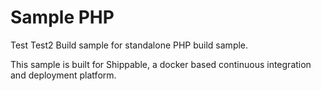 Sample PHP
===============


Test
Test2
Build sample for standalone PHP build sample.

This sample is built for Shippable, a docker based continuous integration and deployment platform.
